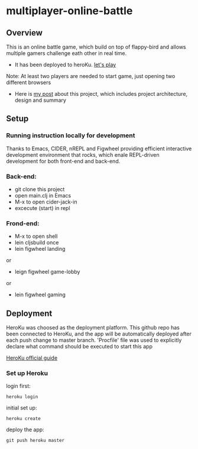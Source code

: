 # multiplayer-online-battle

## Overview

This is an online battle game, which build on top of flappy-bird and allows multiple gamers challenge eath other in real time.

* It has been deployed to heroKu. [let's play](https://thawing-reef-68533.herokuapp.com/) 

Note: At least two players are needed to start game, just opening two different browsers

* Here is [my post](https://jiangxiaoyong.github.io/portfolio/multiplayerOnlineBattle/) about this project, which includes project architecture, design and summary

## Setup

### Running instruction locally for development

Thanks to Emacs, CIDER, nREPL and Figwheel providing efficient interactive development environment that rocks, which enale REPL-driven development for both front-end and back-end.

### Back-end: 

* git clone this project 
* open main.clj in Emacs
* M-x to open cider-jack-in
* excecute (start) in repl


### Frond-end:

* M-x to open shell
* lein cljsbuild once
* lein figwheel landing

or

* leign figwheel game-lobby

or

* lein figwheel gaming


## Deployment

HeroKu was choosed as the deployment platform.
This github repo has been connected to HeroKu, and the app will be automatically deployed after each push change to master branch. 
'Procfile' file was used to explicitly declare what command should be executed to start this app

[HeroKu official guide](https://devcenter.heroku.com/articles/getting-started-with-clojure#introduction)

### Set up Heroku

login first:

    heroku login

initial set up:

    heroku create

deploy the app:

    git push heroku master

